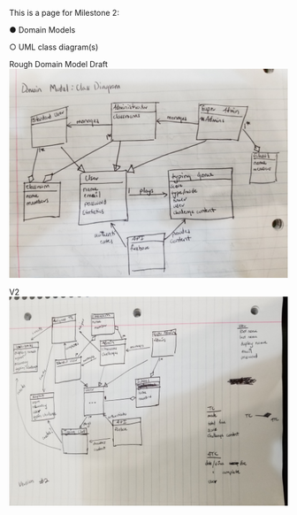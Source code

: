 This is a page for Milestone 2:

● Domain Models

○ UML class diagram(s)

Rough Domain Model Draft
![Domain_Model_Draft_](uploads/7955795c21922687110b6f0bac6b4521/Domain_Model_Draft_.jpg)

V2
![Domain_Model_Draft_V2_](uploads/36484b2c5a3b0ec91ee82ea34e759983/Domain_Model_Draft_V2_.jpg)